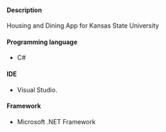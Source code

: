 #### Description 
Housing and Dining App for Kansas State University

#### Programming language
- C#

#### IDE
- Visual Studio. 

#### Framework
- Microsoft .NET Framework
